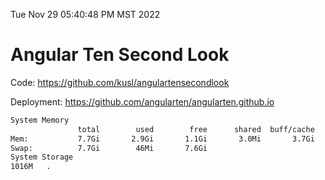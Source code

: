 Tue Nov 29 05:40:48 PM MST 2022

# Angular Ten Second Look

Code: https://github.com/kusl/angulartensecondlook

Deployment: https://github.com/angularten/angularten.github.io

```bash
System Memory
               total        used        free      shared  buff/cache   available
Mem:           7.7Gi       2.9Gi       1.1Gi       3.0Mi       3.7Gi       4.5Gi
Swap:          7.7Gi        46Mi       7.6Gi
System Storage
1016M	.
```
